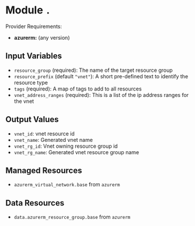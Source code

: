 
# Module `.`

Provider Requirements:
* **azurerm:** (any version)

## Input Variables
* `resource_group` (required): The name of the target resource group
* `resource_prefix` (default `"vnet"`): A short pre-defined text to identify the resource type
* `tags` (required): A map of tags to add to all resources
* `vnet_address_ranges` (required): This is a list of the ip address ranges for the vnet

## Output Values
* `vnet_id`: vnet resource id
* `vnet_name`: Generated vnet name
* `vnet_rg_id`: Vnet owning resource group id
* `vnet_rg_name`: Generated vnet resource group name

## Managed Resources
* `azurerm_virtual_network.base` from `azurerm`

## Data Resources
* `data.azurerm_resource_group.base` from `azurerm`

